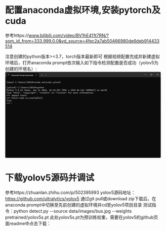 # 配置anaconda虚拟环境,安装pytorch及cuda
参考https://www.bilibili.com/video/BV1hE411t7RN/?spm_id_from=333.999.0.0&vd_source=4fec2a7ab50466980de6deb914433514

注意创建的python版本>=3.7，torch版本最新即可
根据视频配置完成并新建虚拟环境后，打开anaconda prompt依次输入如下指令检测配置是否成功（yolov5为创建的环境名）:
![image](https://github.com/myosotis0v0/yolov5-train-process/blob/main/img/1.png)

# 下载yolov5源码并调试
参考https://zhuanlan.zhihu.com/p/502395993
yolov5源码地址：https://github.com/ultralytics/yolov5
通过git pull或download zip下载后，在anaconda prompt中切换至先前创建的虚拟环境并cd至yolov5项目目录
测试指令：python detect.py --source data/images/bus.jpg --weights pretrained/yolov5s.pt
此处yolov5s.pt为预训练权重，需要在yolov5的github页面readme中点击下载：
